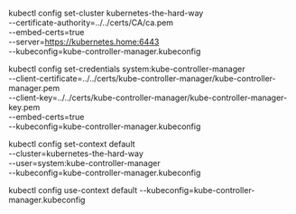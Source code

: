 kubectl config set-cluster kubernetes-the-hard-way \
    --certificate-authority=../../certs/CA/ca.pem \
    --embed-certs=true \
    --server=https://kubernetes.home:6443 \
    --kubeconfig=kube-controller-manager.kubeconfig

kubectl config set-credentials system:kube-controller-manager \
    --client-certificate=../../certs/kube-controller-manager/kube-controller-manager.pem \
    --client-key=../../certs/kube-controller-manager/kube-controller-manager-key.pem \
    --embed-certs=true \
    --kubeconfig=kube-controller-manager.kubeconfig

kubectl config set-context default \
    --cluster=kubernetes-the-hard-way \
    --user=system:kube-controller-manager \
    --kubeconfig=kube-controller-manager.kubeconfig

kubectl config use-context default --kubeconfig=kube-controller-manager.kubeconfig
